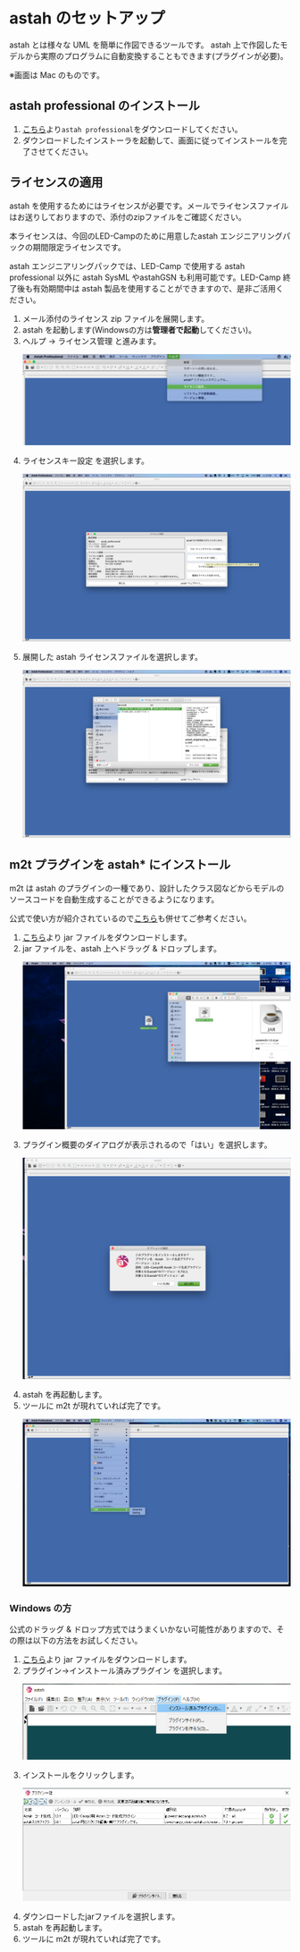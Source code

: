 # astah のセットアップ
astah とは様々な UML を簡単に作図できるツールです。
astah 上で作図したモデルから実際のプログラムに自動変換することもできます(プラグインが必要)。

※画面は Mac のものです。

## astah professional のインストール
1. [こちら](https://astah.change-vision.com/ja/download.html#professional)より`astah professional`をダウンロードしてください。
1. ダウンロードしたインストーラを起動して、画面に従ってインストールを完了させてください。

## ライセンスの適用
astah を使用するためにはライセンスが必要です。メールでライセンスファイルはお送りしておりますので、添付のzipファイルをご確認ください。

本ライセンスは、今回のLED-Campのために用意したastah エンジニアリングパックの期間限定ライセンスです。

astah エンジニアリングパックでは、LED-Camp で使用する astah professional 以外に astah SysML やastahGSN も利用可能です。LED-Camp 終了後も有効期間中は astah 製品を使用することができますので、是非ご活用ください。

1. メール添付のライセンス zip ファイルを展開します。
2. astah を起動します(Windowsの方は**管理者で起動**してください)。
3. ヘルプ -> ライセンス管理 と進みます。
    <p><img src="./imgs/config_license.png"/></p>
4. ライセンスキー設定 を選択します。
    <p><img src="./imgs/license_key.png"/></p>
5. 展開した astah ライセンスファイルを選択します。
    <p><img src="./imgs/choose_license.png"/></p>

## m2t プラグインを astah* にインストール
m2t は astah のプラグインの一種であり、設計したクラス図などからモデルのソースコードを自動生成することができるようになります。

公式で使い方が紹介されているので[こちら](https://astah.change-vision.com/ja/feature/astahm2t.md-plugin.html)も併せてご参考ください。

1. [こちら](https://astah.change-vision.com/plugins/astahm2t/1.3.4.html)より jar ファイルをダウンロードします。
2. jar ファイルを、astah 上へドラッグ & ドロップします。
    <p><img src="./imgs/drag_jar.png"/></p>
3. プラグイン概要のダイアログが表示されるので「はい」を選択します。
    <p><img src="./imgs/drop_jar.png"/></p>
4. astah を再起動します。
5. ツールに m2t が現れていれば完了です。
    <p><img src="./imgs/m2t_installed.png"/></p>

### Windows の方
公式のドラッグ & ドロップ方式ではうまくいかない可能性がありますので、その際は以下の方法をお試しください。

1. [こちら](https://astah.change-vision.com/plugins/astahm2t/1.3.4.html)より jar ファイルをダウンロードします。
2. プラグイン->インストール済みプラグイン を選択します。
    <p><img src="./imgs/plugin.png"/></p>
3. インストールをクリックします。
    <p><img src="./imgs/install_plugin.png"/></p>
4. ダウンロードしたjarファイルを選択します。
5. astah を再起動します。
6. ツールに m2t が現れていれば完了です。
